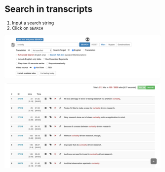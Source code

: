 # Search in transcripts

1. Input a search string
2. Click on `SEARCH`

![Input Panel](images/search-for-words-in-ted-transcripts-01.png)

![Sample Results](images/search-for-words-in-ted-transcripts-02.png)

